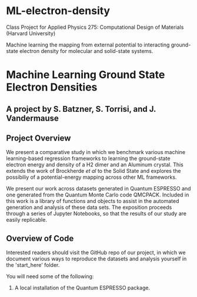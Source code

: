 # ML-electron-density

Class Project for Applied Physics 275: Computational Design of Materials (Harvard University)

Machine learning the mapping from external potential to interacting ground-state electron density for molecular and solid-state systems. 



# Machine Learning Ground State Electron Densities
## A project by S. Batzner, S. Torrisi, and J. Vandermause

## Project Overview

We present a comparative study in which we benchmark various machine learning-based regression frameworks to learning the ground-state electron energy and density of a H2 dimer and an Aluminum crystal. This extends the work of Brockherde _et al_ to the Solid State and explores the possibiliy of a potential-energy mapping across other ML frameworks.

We present our work across datasets generated in Quantum ESPRESSO and one generated from the Quantum Monte Carlo code QMCPACK. Included in this work is a library of functions and objects to assist in the automated generation and analysis of these data sets. The exposition proceeds through a series of Jupyter Notebooks, so that the results of our study are easily replicable.


## Overview of Code

Interested readers should visit the GitHub repo of our project, in which we document various ways to reproduce the datasets and analysis yourself in the 'start_here' folder.

You will need some of the following:

1. A local installation of the Quantum ESPRESSO package.

